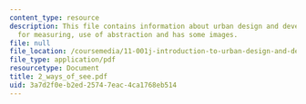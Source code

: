 ```yaml
---
content_type: resource
description: This file contains information about urban design and development, techniques
  for measuring, use of abstraction and has some images.
file: null
file_location: /coursemedia/11-001j-introduction-to-urban-design-and-development-spring-2006/3a7d2f0eb2ed25747eac4ca1768eb514_2_ways_of_see.pdf
file_type: application/pdf
resourcetype: Document
title: 2_ways_of_see.pdf
uid: 3a7d2f0e-b2ed-2574-7eac-4ca1768eb514
---
```

